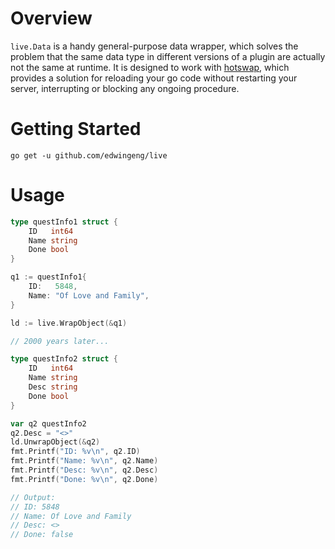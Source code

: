 # Overview
`live.Data` is a handy general-purpose data wrapper, which solves the problem that the same data type in different versions of a plugin are actually not the same at runtime. It is designed to work with [hotswap](https://github.com/edwingeng/hotswap), which provides a solution for reloading your go code without restarting your server, interrupting or blocking any ongoing procedure.

# Getting Started
```
go get -u github.com/edwingeng/live
```

# Usage
```go
type questInfo1 struct {
    ID   int64
    Name string
    Done bool
}

q1 := questInfo1{
    ID:   5848,
    Name: "Of Love and Family",
}

ld := live.WrapObject(&q1)

// 2000 years later...

type questInfo2 struct {
    ID   int64
    Name string
    Desc string
    Done bool
}

var q2 questInfo2
q2.Desc = "<>"
ld.UnwrapObject(&q2)
fmt.Printf("ID: %v\n", q2.ID)
fmt.Printf("Name: %v\n", q2.Name)
fmt.Printf("Desc: %v\n", q2.Desc)
fmt.Printf("Done: %v\n", q2.Done)

// Output:
// ID: 5848
// Name: Of Love and Family
// Desc: <>
// Done: false
```